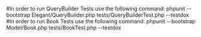 
#In order to run QueryBuilder Tests use the following command:
phpunit --bootstrap  Elegant/QueryBuilder.php tests/QueryBuilderTest.php --testdox
#In order to run Book Tests use the following command:
phpunit --bootstrap  Model/Book.php tests/BookTest.php --testdox


